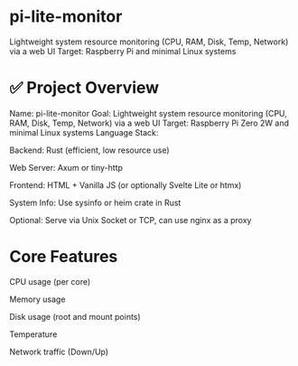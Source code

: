 # pi-lite-monitor
Lightweight system resource monitoring (CPU, RAM, Disk, Temp, Network) via a web UI Target: Raspberry Pi  and minimal Linux systems

# ✅ Project Overview
Name: pi-lite-monitor
Goal: Lightweight system resource monitoring (CPU, RAM, Disk, Temp, Network) via a web UI
Target: Raspberry Pi Zero 2W and minimal Linux systems
Language Stack:

Backend: Rust (efficient, low resource use)

Web Server: Axum or tiny-http

Frontend: HTML + Vanilla JS (or optionally Svelte Lite or htmx)

System Info: Use sysinfo or heim crate in Rust

Optional: Serve via Unix Socket or TCP, can use nginx as a proxy

# Core Features
CPU usage (per core)

Memory usage

Disk usage (root and mount points)

Temperature

Network traffic (Down/Up)
